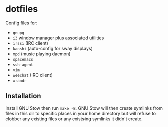 # dotfiles

Config files for:

* `gnupg`
* `i3` window manager plus associated utilities
* `irssi` (IRC client)
* `kanshi` (auto-config for sway displays)
* `mpd` (music playing daemon)
* `spacemacs`
* `ssh-agent`
* `vim`
* `weechat` (IRC client)
* `xrandr`

## Installation

Install GNU Stow then run `make -B`. 
GNU Stow will then create symlinks from files in this dir to specific places in your home directory 
but will refuse to clobber any existing files or any existsing symlinks it didn't create.
